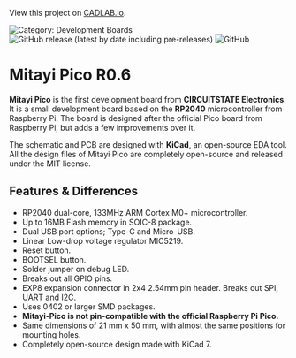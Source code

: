 View this project on [CADLAB.io](https://cadlab.io/project/25932). 

![Category: Development Boards](https://img.shields.io/badge/Category-Development%20Boards-blue?style=flat)
![GitHub release (latest by date including pre-releases)](https://img.shields.io/github/v/release/CIRCUITSTATE/Mitayi-Pico-RP2040?include_prereleases)
![GitHub](https://img.shields.io/github/license/CIRCUITSTATE/Mitayi-Pico-RP2040?style=flat)

# Mitayi Pico R0.6

**Mitayi Pico** is the first development board from **CIRCUITSTATE Electronics**. It is a small development board based on the **RP2040** microcontroller from Raspberry Pi. The board is designed after the official Pico board from Raspberry Pi, but adds a few improvements over it.

The schematic and PCB are designed with **KiCad**, an open-source EDA tool. All the design files of Mitayi Pico are completely open-source and released under the MIT license.

## Features & Differences

* RP2040 dual-core, 133MHz ARM Cortex M0+ microcontroller.
* Up to 16MB Flash memory in SOIC-8 package.
* Dual USB port options; Type-C and Micro-USB.
* Linear Low-drop voltage regulator MIC5219.
* Reset button.
* BOOTSEL button.
* Solder jumper on debug LED.
* Breaks out all GPIO pins.
* EXP8 expansion connector in 2x4 2.54mm pin header. Breaks out SPI, UART and I2C.
* Uses 0402 or larger SMD packages.
* **Mitayi-Pico is not pin-compatible with the official Raspberry Pi Pico.**
* Same dimensions of 21 mm x 50 mm, with almost the same positions for mounting holes.
* Completely open-source design made with KiCad 7.